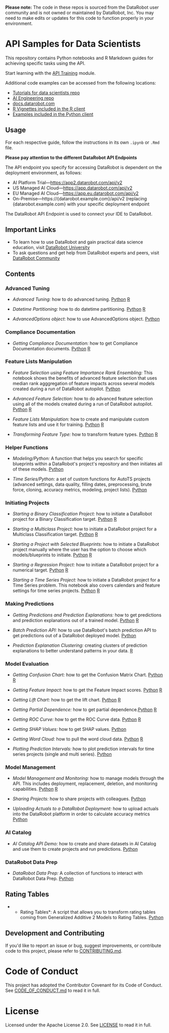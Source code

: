 **Please note:** The code in these repos is sourced from the DataRobot user community and is not owned or maintained by DataRobot, Inc. You may need to make edits or updates for this code to function properly in your environment.

# API Samples for Data Scientists

This repository contains Python notebooks and R Markdown guides for achieving specific tasks using the API.

Start learning with the [API Training](https://github.com/datarobot-community/tutorials-for-data-scientists/tree/master/DRU/API_Training) module.

Additional code examples can be accessed from the following locations:

- [Tutorials for data scientists repo](https://github.com/datarobot-community/tutorials-for-data-scientists/)
- [AI Engineering repo](https://github.com/datarobot-community/ai_engineering)
- [docs.datarobot.com](https://docs.datarobot.com/en/docs/api/code-examples/index.html)
- [R Vignettes included in the R client](https://cran.r-project.org/web/packages/datarobot/index.html)
- [Examples included in the Python client](https://datarobot-public-api-client.readthedocs-hosted.com/en/v2.27.1/examples/index.html)

## Usage

For each respective guide, follow the instructions in its own `.ipynb` or `.Rmd` file. 

**Please pay attention to the different DataRobot API Endpoints**

The API endpoint you specify for accessing DataRobot is dependent on the deployment environment, as follows:

- AI Platform Trial—https://app2.datarobot.com/api/v2
- US Managed AI Cloud—https://app.datarobot.com/api/v2
- EU Managed AI Cloud—https://app.eu.datarobot.com/api/v2
- On-Premise—https://{datarobot.example.com}/api/v2 
       (replacing {datarobot.example.com} with your specific deployment endpoint
       
The DataRobot API Endpoint is used to connect your IDE to DataRobot.

## Important Links

- To learn how to use DataRobot and gain practical data science education, visit [DataRobot University](https://university.datarobot.com/)
- To ask questions and get help from DataRobot experts and peers, visit [DataRobot Community](https://community.datarobot.com/)

## Contents

### Advanced Tuning

- *Advanced Tuning:* how to do advanced tuning. [Python](https://github.com/datarobot-community/examples-for-data-scientists/blob/master/Advanced%20Tuning%20and%20Partitioning/Python/Advanced%20Tuning.ipynb) [R](https://github.com/datarobot-community/examples-for-data-scientists/blob/master/Advanced%20Tuning%20and%20Partitioning/R/Advanced_Tuning.Rmd)

- *Datetime Partitioning:* how to do datetime partitioning. [Python](https://github.com/datarobot-community/examples-for-data-scientists/blob/master/Advanced%20Tuning%20and%20Partitioning/Python/Datetime%20Partitioning.ipynb) [R](https://github.com/datarobot-community/examples-for-data-scientists/blob/master/Advanced%20Tuning%20and%20Partitioning/R/Datetime_Partitioning.Rmd)

- *AdvancedOptions object*: how to use AdvancedOptions object. [Python](https://github.com/datarobot-community/examples-for-data-scientists/blob/master/Advanced%20Tuning%20and%20Partitioning/Python/AdvancedOptions%20object.ipynb)
### Compliance Documentation

- *Getting Compliance Documentation:* how to get Compliance Documentation documents.  [Python](https://github.com/datarobot-community/examples-for-data-scientists/blob/master/Compliance%20Docs/Python/Getting%20Compliance%20Documentation.ipynb)  [R](https://github.com/datarobot-community/examples-for-data-scientists/blob/master/Compliance%20Docs/R/Getting_Compliance_Documentation.Rmd)

### Feature Lists Manipulation

- *Feature Selection using Feature Importance Rank Ensembling:* This notebook shows the benefits of advanced feature selection that uses median rank agggregation of feature impacts across several models created during a run of DataRobot autopilot. [Python](https://github.com/datarobot-community/examples-for-data-scientists/blob/master/Feature%20Lists%20Manipulation/Python/FeatureSelection_using_Feature_Importance_Rank_Ensembling.ipynb)

- *Advanced Feature Selection:* how to do advanced feature selection using all of the models created during a run of DataRobot autopilot. [Python](https://github.com/datarobot-community/examples-for-data-scientists/blob/master/Feature%20Lists%20Manipulation/Python/Advanced%20Feature%20Selection.ipynb)  [R](https://github.com/datarobot-community/examples-for-data-scientists/blob/master/Feature%20Lists%20Manipulation/R/Advanced_Feature_Selection.Rmd)

- *Feature Lists Manipulation:* how to create and manipulate custom feature lists and use it for training.  [Python](https://github.com/datarobot-community/examples-for-data-scientists/blob/master/Feature%20Lists%20Manipulation/Python/Feature%20Lists%20Manipulation.ipynb)  [R](https://github.com/datarobot-community/examples-for-data-scientists/blob/master/Feature%20Lists%20Manipulation/R/Feature_Lists_Manipulation.Rmd)

- *Transforming Feature Type:* how to transform feature types.  [Python](https://github.com/datarobot-community/examples-for-data-scientists/blob/master/Feature%20Lists%20Manipulation/Python/Transforming%20Feature%20Types.ipynb)  [R](https://github.com/datarobot-community/examples-for-data-scientists/blob/master/Feature%20Lists%20Manipulation/R/Transforming_Feature_Types.Rmd)

### Helper Functions

- *Modeling/Python:* A function that helps you search for specific blueprints within a DataRobot's project's repository and then initiates all of these models. [Python](https://github.com/datarobot-community/examples-for-data-scientists/tree/master/Helper%20Functions/Modeling/Python)

- *Time Series/Python:* a set of custom functions for AutoTS projects (advanced settings, data quality, filling dates, preprocessing, brute force, cloning, accuracy metrics, modeling, project lists). [Python](https://github.com/datarobot-community/examples-for-data-scientists/tree/master/Helper%20Functions/Time%20Series/Python)

### Initiating Projects

- *Starting a Binary Classification Project:* how to initiate a DataRobot project for a Binary Classification target. [Python](https://github.com/datarobot-community/examples-for-data-scientists/blob/master/Initiating%20Projects/Python/Starting%20a%20Binary%20Classification%20Project.ipynb)  [R](https://github.com/datarobot-community/examples-for-data-scientists/blob/master/Initiating%20Projects/R/Starting_a_Binary_Classification_Project.Rmd)

- *Starting a Multiclass Project:* how to initiate a DataRobot project for a Multiclass Classification target.  [Python](https://github.com/datarobot-community/examples-for-data-scientists/blob/master/Initiating%20Projects/Python/Starting%20a%20Multiclass%20Classification%20Project.ipynb)  [R](https://github.com/datarobot-community/examples-for-data-scientists/blob/master/Initiating%20Projects/R/Starting_a_Multiclass_Classification_Project.Rmd)

- *Starting a Project with Selected Blueprints:* how to initiate a DataRobot project manually where the user has the option to choose which models/blueprints to initiate.   [Python](https://github.com/datarobot-community/examples-for-data-scientists/blob/master/Initiating%20Projects/Python/Starting%20a%20Project%20with%20Selected%20Blueprints.ipynb)  [R](https://github.com/datarobot-community/examples-for-data-scientists/blob/master/Initiating%20Projects/R/Starting_a_Project_with_Selected_Blueprints.Rmd)

- *Starting a Regression Project:* how to initiate a DataRobot project for a numerical target. [Python](https://github.com/datarobot-community/examples-for-data-scientists/blob/master/Initiating%20Projects/Python/Starting%20a%20Regression%20Project.ipynb)  [R](https://github.com/datarobot-community/examples-for-data-scientists/blob/master/Initiating%20Projects/R/Starting_a_Regression_Project.Rmd)

- *Starting a Time Series Project:* how to initiate a DataRobot project for a Time Series problem. This notebook also covers calendars and feature settings for time series projects.  [Python](https://github.com/datarobot-community/examples-for-data-scientists/blob/master/Initiating%20Projects/Python/Starting%20a%20Time%20Series%20Project.ipynb)  [R](https://github.com/datarobot-community/examples-for-data-scientists/blob/master/Initiating%20Projects/R/Starting_a_time_Series_Project.Rmd)

### Making Predictions

- *Getting Predictions and Prediction Explanations:* how to get predictions and prediction explanations out of a trained model. [Python](https://github.com/datarobot-community/examples-for-data-scientists/blob/master/Making%20Predictions/Python/Getting%20Predictions%20and%20Prediction%20Explanations.ipynb) [R](https://github.com/datarobot-community/examples-for-data-scientists/blob/master/Making%20Predictions/R/Getting%20Predictions%20and%20Prediction%20Explanations.Rmd)

- *Batch Prediction API:* how to use DataRobot's batch prediction API to get predictions out of a DataRobot deployed model. [Python](https://github.com/datarobot-community/examples-for-data-scientists/blob/master/Making%20Predictions/Python/Batch%20Prediction%20API.ipynb) 

- *Prediction Explanation Clustering:*  creating clusters of prediction explanations to better understand patterns in your data. [R](https://github.com/datarobot-community/examples-for-data-scientists/blob/master/Making%20Predictions/R/PredictionExplanationClustering.Rmd)

### Model Evaluation

- *Getting Confusion Chart:* how to get the Confusion Matrix Chart. [Python](https://github.com/datarobot-community/examples-for-data-scientists/blob/master/Model%20Evaluation/Python/Getting%20Confusion%20Chart.ipynb) [R](https://github.com/datarobot-community/examples-for-data-scientists/blob/master/Model%20Evaluation/R/Getting_Confusion_Chart.Rmd)

- *Getting Feature Impact:* how to get the Feature Impact scores. [Python](https://github.com/datarobot-community/examples-for-data-scientists/blob/master/Model%20Evaluation/Python/Getting%20Feature%20Impact.ipynb) [R](https://github.com/datarobot-community/examples-for-data-scientists/blob/master/Model%20Evaluation/R/Getting_Feature_Impact.Rmd)

- *Getting Lift Chart:* how to get the lift chart. [Python](https://github.com/datarobot-community/examples-for-data-scientists/blob/master/Model%20Evaluation/Python/Getting%20Lift%20Chart.ipynb) [R](https://github.com/datarobot-community/examples-for-data-scientists/blob/master/Model%20Evaluation/R/Getting_Lift_Chart.Rmd)

- *Getting Partial Dependence:* how to get partial dependence.[Python](https://github.com/datarobot-community/examples-for-data-scientists/blob/master/Model%20Evaluation/Python/Getting%20Partial%20Dependence%20Plot.ipynb) [R](https://github.com/datarobot-community/examples-for-data-scientists/blob/master/Model%20Evaluation/R/Getting_Partial_Dependence_Plot.rmd)

- *Getting ROC Curve:* how to get the ROC Curve data. [Python](https://github.com/datarobot-community/examples-for-data-scientists/blob/master/Model%20Evaluation/Python/Getting%20ROC%20Curve.ipynb)  [R](https://github.com/datarobot-community/examples-for-data-scientists/blob/master/Model%20Evaluation/R/Getting_ROC_Curve.Rmd)

- *Getting SHAP Values:* how to get SHAP values.  [Python](https://github.com/datarobot-community/examples-for-data-scientists/blob/master/Model%20Evaluation/Python/Getting%20SHAP%20Values.ipynb)

- *Getting Word Cloud:* how to pull the word cloud data. [Python](https://github.com/datarobot-community/examples-for-data-scientists/blob/master/Model%20Evaluation/Python/Getting%20Word%20Cloud.ipynb) [R](https://github.com/datarobot-community/examples-for-data-scientists/blob/master/Model%20Evaluation/R/Getting_Word_Cloud.Rmd)

- *Plotting Prediction Intervals:* how to plot prediction intervals for time series projects (single and multi series).  [Python](https://github.com/datarobot-community/examples-for-data-scientists/blob/master/Model%20Evaluation/Python/Plotting%20Prediction%20Intervals%20for%20Time%20Series%20Projects.ipynb)

### Model Management

- *Model Management and Monitoring:* how to manage models through the API. This includes deployment, replacement, deletion, and monitoring capabilities. [Python](https://github.com/datarobot-community/examples-for-data-scientists/blob/master/Model%20Management/Python/Model%20Management%20and%20Monitoring.ipynb) [R](https://github.com/datarobot-community/examples-for-data-scientists/blob/master/Model%20Management/R/Model_Management_and_Monitoring.Rmd)

- *Sharing Projects:* how to share projects with colleagues. [Python](https://github.com/datarobot-community/examples-for-data-scientists/blob/master/Model%20Management/Python/Sharing%20Projects.ipynb)

- *Uploading Actuals to a DataRobot Deployment:* how to upload actuals into the DataRobot platform in order to calculate accuracy metrics [Python](https://github.com/datarobot-community/examples-for-data-scientists/blob/master/Model%20Management/Python/Uploading%20Actuals%20to%20a%20DataRobot%20Deployment.ipynb)

### AI Catalog

- *AI Catalog API Demo:* how to create and share datasets in AI Catalog and use them to create projects and run predictions. [Python](https://github.com/datarobot-community/examples-for-data-scientists/blob/master/AI%20Catalog/AI_Catalog_API.ipynb)

### DataRobot Data Prep
- *DataRobot Data Prep:* A collection of functions to interact with DataRobot Data Prep. [Python](https://github.com/datarobot-community/examples-for-data-scientists/blob/master/DataPrep/dataprep_functions.py)

## Rating Tables
- * Rating Tables*: A script that allows you to transform rating tables coming from Generalized Additive 2 Models to Rating Tables. [Python](https://github.com/datarobot-community/examples-for-data-scientists/blob/master/Rating%20Tables/Rating_Table_to_Scorecard.ipynb)


## Development and Contributing

If you'd like to report an issue or bug, suggest improvements, or contribute code to this project, please refer to [CONTRIBUTING.md](CONTRIBUTING.md).


# Code of Conduct

This project has adopted the Contributor Covenant for its Code of Conduct. 
See [CODE_OF_CONDUCT.md](CODE_OF_CONDUCT.md) to read it in full.

# License

Licensed under the Apache License 2.0. 
See [LICENSE](LICENSE) to read it in full.


